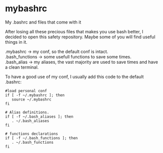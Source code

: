 # mybashrc
My .bashrc and files that come with it

After losing all these precious files that makes you use bash better, I decided to open this safety repository. Maybe some of you will find useful things in it.

.mybashrc -> my conf, so the default conf is intact.  
.bash_functions -> some usefull functions to save some times.  
.bash_alias -> my aliases, the vast majority are used to save times and have a clean terminal.  

To have a good use of my conf, I usually add this code to the default .bashrc:

```
#load personal conf                                                                
if [ -f ~/.mybashrc ]; then
   source ~/.mybashrc
fi

# Alias definitions.                                                               
if [ -f ~/.bash_aliases ]; then
   . ~/.bash_aliases
fi

# functions declarations                                                           
if [ -f ~/.bash_functions ]; then
   . ~/.bash_functions
fi

```

